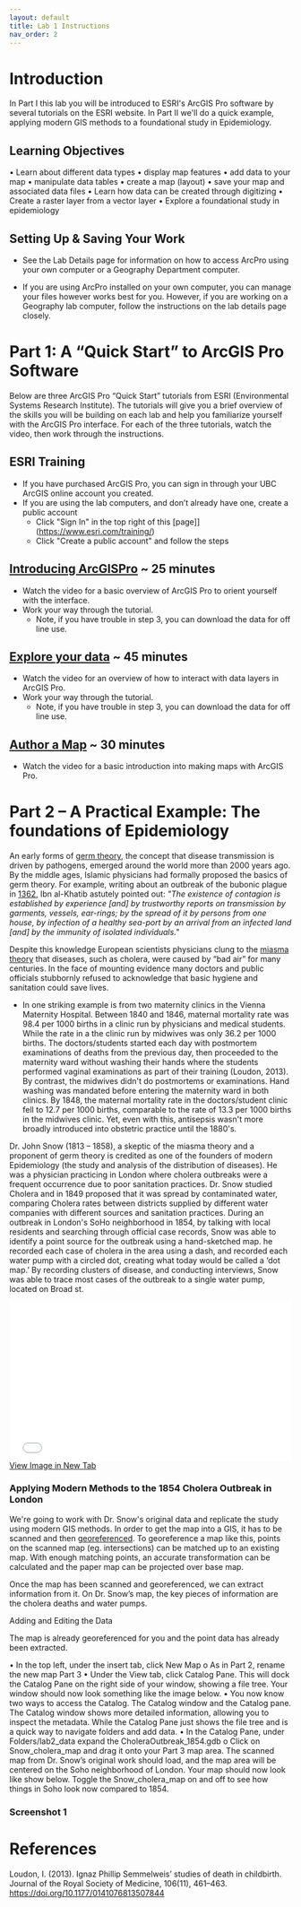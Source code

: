 ```yaml
---
layout: default
title: Lab 1 Instructions
nav_order: 2
---
```



# Introduction 

In Part I this lab you will be introduced to ESRI's ArcGIS Pro software by several tutorials on the ESRI website. In Part II we'll do a quick example, applying modern GIS methods to a foundational study in Epidemiology.

## Learning Objectives

•	Learn about different data types 
•	display map features 
•	add data to your map 
•	manipulate data tables 
•	create a map (layout) 
•	save your map and associated data files 
•	Learn how data can be created through digitizing
•	Create a raster layer from a vector layer
•	Explore a foundational study in epidemiology


## Setting Up & Saving Your Work

* See the Lab Details page for information on how to access ArcPro using your own computer or a Geography Department computer.

* If you are using ArcPro installed on your own computer, you can manage your files however works best for you.  However, if you are working on a Geography lab computer, follow the instructions on the lab details page closely.

# Part 1: A “Quick Start” to ArcGIS Pro Software 

Below are three ArcGIS Pro “Quick Start” tutorials from ESRI (Environmental Systems Research Institute).  The tutorials will give you a brief overview of the skills you will be building on each lab and help you familiarize yourself with the ArcGIS Pro interface.  For each of the three tutorials, watch the video, then work through the instructions.

## ESRI Training
* If you have purchased ArcGIS Pro, you can sign in through your UBC ArcGIS online account you created.
* If you are using the lab computers, and don’t already have one, create a public account
	* Click "Sign In" in the top right of this [page]](https://www.esri.com/training/)
	* Click "Create a public account" and follow the steps

## [Introducing ArcGISPro](https://pro.arcgis.com/en/pro-app/latest/get-started/introducing-arcgis-pro.htm) ~ 25 minutes
* Watch the video for a basic overview of ArcGIS Pro to orient yourself with the interface.
* Work your way through the tutorial.  
	* Note, if you have trouble in step 3, you can download the data for off line use.

## [Explore your data](https://pro.arcgis.com/en/pro-app/latest/get-started/explore-your-data.htm) ~ 45 minutes
* Watch the video for an overview of how to interact with data layers in ArcGIS Pro.
* Work your way through the tutorial.  
	* Note, if you have trouble in step 3, you can download the data for off line use.

## [Author a Map](https://pro.arcgis.com/en/pro-app/latest/get-started/author-a-map.htm) ~ 30 minutes
* Watch the video for a basic introduction into making maps with ArcGIS Pro.


# Part 2 – A Practical Example: The foundations of Epidemiology 

An early forms of [germ theory](https://en.wikipedia.org/wiki/Germ_theory_of_disease), the concept that disease transmission is driven by pathogens, emerged around the world more than 2000 years ago.  By the middle ages, Islamic physicians had formally proposed the basics of germ theory.  For example, writing about an outbreak of the bubonic plague in [1362](https://en.wikipedia.org/wiki/Ibn_al-Khatib#On_the_Plague), Ibn al-Khatib astutely pointed out:
	*"The existence of contagion is established by experience [and] by trustworthy reports on transmission by garments, vessels, ear-rings; by the spread of it by persons from one house, by infection of a healthy sea-port by an arrival from an infected land [and] by the immunity of isolated individuals."*  

Despite this knowledge European scientists physicians clung to the [miasma theory](https://en.wikipedia.org/wiki/Miasma_theory) that diseases, such as cholera, were caused by “bad air” for many centuries.  In the face of mounting evidence many doctors and public officials stubbornly refused to acknowledge that basic hygiene and sanitation could save lives.

* In one striking example is from two maternity clinics in the Vienna Maternity Hospital.  Between 1840 and 1846, maternal mortality rate was 98.4 per 1000 births in a clinic run by physicians and medical students.  While the rate in a the clinic run by midwives was only 36.2 per 1000 births.  The doctors/students started each day with postmortem examinations of deaths from the previous day, then proceeded to the maternity ward without washing their hands where the students performed vaginal examinations as part of their training (Loudon, 2013).  By contrast, the midwives didn't do postmortems or examinations.  Hand washing was mandated before entering the maternity ward in both clinics.  By 1848, the maternal mortality rate in the doctors/student clinic fell to 12.7 per 1000 births, comparable to the rate of 13.3 per 1000 births in the midwives clinic.  Yet, even with this, antisepsis wasn't more broadly introduced into obstetric practice until the 1880's.

Dr. John Snow (1813 – 1858), a skeptic of the miasma theory and a proponent of germ theory is credited as one of the founders of modern Epidemiology (the study and analysis of the distribution of diseases).  He was a physician practicing in London where cholera outbreaks were a frequent occurrence due to poor sanitation practices.  Dr. Snow studied Cholera and in 1849 proposed that it was spread by contaminated water, comparing Cholera rates between districts supplied by different water companies with different sources and sanitation practices.  During an outbreak in London's SoHo neighborhood in 1854, by talking with local residents and searching through official case records, Snow was able to identify a point source for the outbreak using a hand-sketched map. he recorded each case of cholera in the area using a dash, and recorded each water pump with a circled dot, creating what today would be called a ‘dot map.’ By recording clusters of disease, and conducting interviews, Snow was able to trace most cases of the outbreak to a single water pump, located on Broad st.

<div style="overflow: hidden;
  padding-top: 56.25%;
  position: relative">
  <iframe src="Snow_Map.jpg" title="Processes" scrolling="no" frameborder="0"
    style="border: 0;
   height: 100%;
   left: 0;
   position: absolute;
   top: 0;
   width: 100%;">
   <p>Your browser does not support iframes.</p>
 </iframe>
</div>
<a href="Snow_Map.jpg" target="_blank">View Image in New Tab</a>


### Applying Modern Methods to the 1854 Cholera Outbreak in London 

We're going to work with Dr. Snow's original data and replicate the study using modern GIS methods.  In order to get the map into a GIS, it has to be scanned and then [georeferenced](https://pro.arcgis.com/en/pro-app/latest/help/data/imagery/overview-of-georeferencing.htm).  To georeference a map like this, points on the scanned map (eg. intersections) can be matched up to an existing map.  With enough matching points, an accurate transformation can be calculated and the paper map can be projected over base map.

Once the map has been scanned and georeferenced, we can extract information from it.  On Dr. Snow’s map, the key pieces of information are the cholera deaths and water pumps.

Adding and Editing the Data

The map is already georeferenced for you and the point data has already been extracted.

•	In the top left, under the insert tab, click New Map
o	As in Part 2, rename the new map Part 3
•	Under the View tab, click Catalog Pane.  This will dock the Catalog Pane on the right side of your window, showing a file tree.  Your window should now look something like the image below.
•	You now know two ways to access the Catalog.  The Catalog window and the Catalog pane.  The Catalog window shows more detailed information, allowing you to inspect the metadata.  While the Catalog Pane just shows the file tree and is a quick way to navigate folders and add data.
•	In the Catalog Pane, under Folders/lab2_data expand the CholeraOutbreak_1854.gdb
o	Click on Snow_cholera_map and drag it onto your Part 3 map area.  The scanned map from Dr. Snow’s original work should load, and the map area will be centered on the Soho neighborhood of London. Your map should now look like show below.  Toggle the Snow_cholera_map on and off to see how things in Soho look now compared to 1854.


### Screenshot 1





# References

Loudon, I. (2013). Ignaz Phillip Semmelweis’ studies of death in childbirth. Journal of the Royal Society of Medicine, 106(11), 461–463. https://doi.org/10.1177/0141076813507844
